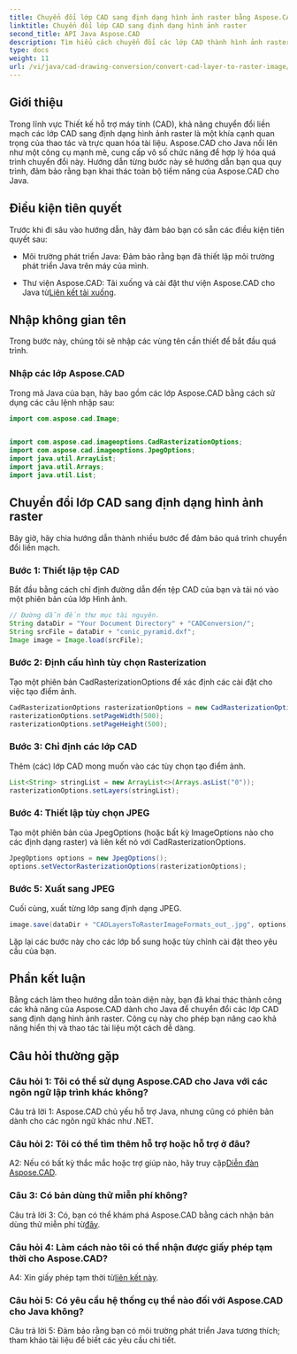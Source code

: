```yaml
---
title: Chuyển đổi lớp CAD sang định dạng hình ảnh raster bằng Aspose.CAD cho Java
linktitle: Chuyển đổi lớp CAD sang định dạng hình ảnh raster
second_title: API Java Aspose.CAD
description: Tìm hiểu cách chuyển đổi các lớp CAD thành hình ảnh raster một cách dễ dàng với Aspose.CAD cho Java. Hãy làm theo hướng dẫn từng bước của chúng tôi để trực quan hóa tài liệu một cách liền mạch.
type: docs
weight: 11
url: /vi/java/cad-drawing-conversion/convert-cad-layer-to-raster-image/
---
```

## Giới thiệu

Trong lĩnh vực Thiết kế hỗ trợ máy tính (CAD), khả năng chuyển đổi liền mạch các lớp CAD sang định dạng hình ảnh raster là một khía cạnh quan trọng của thao tác và trực quan hóa tài liệu. Aspose.CAD cho Java nổi lên như một công cụ mạnh mẽ, cung cấp vô số chức năng để hợp lý hóa quá trình chuyển đổi này. Hướng dẫn từng bước này sẽ hướng dẫn bạn qua quy trình, đảm bảo rằng bạn khai thác toàn bộ tiềm năng của Aspose.CAD cho Java.

## Điều kiện tiên quyết

Trước khi đi sâu vào hướng dẫn, hãy đảm bảo bạn có sẵn các điều kiện tiên quyết sau:

- Môi trường phát triển Java: Đảm bảo rằng bạn đã thiết lập môi trường phát triển Java trên máy của mình.

-  Thư viện Aspose.CAD: Tải xuống và cài đặt thư viện Aspose.CAD cho Java từ[Liên kết tải xuống](https://releases.aspose.com/cad/java/).

## Nhập không gian tên

Trong bước này, chúng tôi sẽ nhập các vùng tên cần thiết để bắt đầu quá trình.

### Nhập các lớp Aspose.CAD

Trong mã Java của bạn, hãy bao gồm các lớp Aspose.CAD bằng cách sử dụng các câu lệnh nhập sau:

```java
import com.aspose.cad.Image;


import com.aspose.cad.imageoptions.CadRasterizationOptions;
import com.aspose.cad.imageoptions.JpegOptions;
import java.util.ArrayList;
import java.util.Arrays;
import java.util.List;
```

## Chuyển đổi lớp CAD sang định dạng hình ảnh raster

Bây giờ, hãy chia hướng dẫn thành nhiều bước để đảm bảo quá trình chuyển đổi liền mạch.

### Bước 1: Thiết lập tệp CAD

Bắt đầu bằng cách chỉ định đường dẫn đến tệp CAD của bạn và tải nó vào một phiên bản của lớp Hình ảnh.

```java
// Đường dẫn đến thư mục tài nguyên.
String dataDir = "Your Document Directory" + "CADConversion/";
String srcFile = dataDir + "conic_pyramid.dxf";
Image image = Image.load(srcFile);
```

### Bước 2: Định cấu hình tùy chọn Rasterization

Tạo một phiên bản CadRasterizationOptions để xác định các cài đặt cho việc tạo điểm ảnh.

```java
CadRasterizationOptions rasterizationOptions = new CadRasterizationOptions();
rasterizationOptions.setPageWidth(500);
rasterizationOptions.setPageHeight(500);
```

### Bước 3: Chỉ định các lớp CAD

Thêm (các) lớp CAD mong muốn vào các tùy chọn tạo điểm ảnh.

```java
List<String> stringList = new ArrayList<>(Arrays.asList("0"));
rasterizationOptions.setLayers(stringList);
```

### Bước 4: Thiết lập tùy chọn JPEG

Tạo một phiên bản của JpegOptions (hoặc bất kỳ ImageOptions nào cho các định dạng raster) và liên kết nó với CadRasterizationOptions.

```java
JpegOptions options = new JpegOptions();
options.setVectorRasterizationOptions(rasterizationOptions);
```

### Bước 5: Xuất sang JPEG

Cuối cùng, xuất từng lớp sang định dạng JPEG.

```java
image.save(dataDir + "CADLayersToRasterImageFormats_out_.jpg", options);
```

Lặp lại các bước này cho các lớp bổ sung hoặc tùy chỉnh cài đặt theo yêu cầu của bạn.

## Phần kết luận

Bằng cách làm theo hướng dẫn toàn diện này, bạn đã khai thác thành công các khả năng của Aspose.CAD dành cho Java để chuyển đổi các lớp CAD sang định dạng hình ảnh raster. Công cụ này cho phép bạn nâng cao khả năng hiển thị và thao tác tài liệu một cách dễ dàng.

## Câu hỏi thường gặp

### Câu hỏi 1: Tôi có thể sử dụng Aspose.CAD cho Java với các ngôn ngữ lập trình khác không?

Câu trả lời 1: Aspose.CAD chủ yếu hỗ trợ Java, nhưng cũng có phiên bản dành cho các ngôn ngữ khác như .NET.

### Câu hỏi 2: Tôi có thể tìm thêm hỗ trợ hoặc hỗ trợ ở đâu?

 A2: Nếu có bất kỳ thắc mắc hoặc trợ giúp nào, hãy truy cập[Diễn đàn Aspose.CAD](https://forum.aspose.com/c/cad/19).

### Câu 3: Có bản dùng thử miễn phí không?

 Câu trả lời 3: Có, bạn có thể khám phá Aspose.CAD bằng cách nhận bản dùng thử miễn phí từ[đây](https://releases.aspose.com/).

### Câu hỏi 4: Làm cách nào tôi có thể nhận được giấy phép tạm thời cho Aspose.CAD?

 A4: Xin giấy phép tạm thời từ[liên kết này](https://purchase.aspose.com/temporary-license/).

### Câu hỏi 5: Có yêu cầu hệ thống cụ thể nào đối với Aspose.CAD cho Java không?

Câu trả lời 5: Đảm bảo rằng bạn có môi trường phát triển Java tương thích; tham khảo tài liệu để biết các yêu cầu chi tiết.